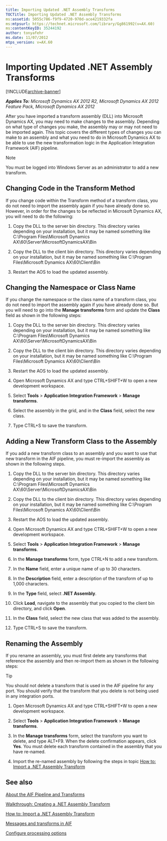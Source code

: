 ```yaml
---
title: Importing Updated .NET Assembly Transforms
TOCTitle: Importing Updated .NET Assembly Transforms
ms:assetid: 5055c786-f9f9-4720-970d-ace4219332fa
ms:mtpsurl: https://technet.microsoft.com/library/Gg861992(v=AX.60)
ms:contentKeyID: 35244192
author: tonyafehr
ms.date: 11/07/2012
mtps_version: v=AX.60
---
```


# Importing Updated .NET Assembly Transforms 


[!INCLUDE[archive-banner](includes/archive-banner.md)]


_**Applies To:** Microsoft Dynamics AX 2012 R2, Microsoft Dynamics AX 2012 Feature Pack, Microsoft Dynamics AX 2012_

After you have imported a transform assembly (DLL) into Microsoft Dynamics AX, you may need to make changes to the assembly. Depending on what type of changes you make, the assembly may or may not need to be imported again. This topic covers the different types of changes you can make to an assembly and what you need to do in Microsoft Dynamics AX to be able to use the new transformation logic in the Application Integration Framework (AIF) pipeline.


> [!NOTE]
> <P>You must be logged into Windows Server as an administrator to add a new transform.</P>



## Changing Code in the Transform Method

If you change code within the Transform method of a transform class, you do not need to import the assembly again if you have already done so. However, in order for the changes to be reflected in Microsoft Dynamics AX, you will need to do the following:

1.  Copy the DLL to the server bin directory. This directory varies depending on your installation, but it may be named something like C:\\Program Files\\Microsoft Dynamics AX\\60\\Server\\MicrosoftDynamicsAX\\Bin

2.  Copy the DLL to the client bin directory. This directory varies depending on your installation, but it may be named something like C:\\Program Files\\Microsoft Dynamics AX\\60\\Client\\Bin

3.  Restart the AOS to load the updated assembly.

## Changing the Namespace or Class Name

If you change the namespace or the class name of a transform class, you do not need to import the assembly again if you have already done so. But you will need to go into the **Manage transforms** form and update the **Class** field as shown in the following steps:

1.  Copy the DLL to the server bin directory. This directory varies depending on your installation, but it may be named something like C:\\Program Files\\Microsoft Dynamics AX\\60\\Server\\MicrosoftDynamicsAX\\Bin

2.  Copy the DLL to the client bin directory. This directory varies depending on your installation, but it may be named something like C:\\Program Files\\Microsoft Dynamics AX\\60\\Client\\Bin

3.  Restart the AOS to load the updated assembly.

4.  Open Microsoft Dynamics AX and type CTRL+SHIFT+W to open a new development workspace.

5.  Select **Tools** \> **Application Integration Framework** \> **Manage transforms**.

6.  Select the assembly in the grid, and in the **Class** field, select the new class.

7.  Type CTRL+S to save the transform.

## Adding a New Transform Class to the Assembly

If you add a new transform class to an assembly and you want to use that new transform in the AIF pipeline, you must re-import the assembly as shown in the following steps.

1.  Copy the DLL to the server bin directory. This directory varies depending on your installation, but it may be named something like C:\\Program Files\\Microsoft Dynamics AX\\60\\Server\\MicrosoftDynamicsAX\\Bin

2.  Copy the DLL to the client bin directory. This directory varies depending on your installation, but it may be named something like C:\\Program Files\\Microsoft Dynamics AX\\60\\Client\\Bin

3.  Restart the AOS to load the updated assembly.

4.  Open Microsoft Dynamics AX and type CTRL+SHIFT+W to open a new development workspace.

5.  Select **Tools** \> **Application Integration Framework** \> **Manage transforms**.

6.  In the **Manage transforms** form, type CTRL+N to add a new transform.

7.  In the **Name** field, enter a unique name of up to 30 characters.

8.  In the **Description** field, enter a description of the transform of up to 1,000 characters.

9.  In the **Type** field, select **.NET Assembly**.

10. Click **Load**, navigate to the assembly that you copied to the client bin directory, and click **Open**.

11. In the **Class** field, select the new class that was added to the assembly.

12. Type CTRL+S to save the transform.

## Renaming the Assembly

If you rename an assembly, you must first delete any transforms that reference the assembly and then re-import them as shown in the following steps:


> [!TIP]
> <P>You should not delete a transform that is used in the AIF pipeline for any port. You should verify that the transform that you delete is not being used in any integration ports.</P>



1.  Open Microsoft Dynamics AX and type CTRL+SHIFT+W to open a new development workspace.

2.  Select **Tools** \> **Application Integration Framework** \> **Manage transforms**.

3.  In the **Manage transforms** form, select the transform you want to delete, and type ALT+F9. When the delete confirmation appears, click **Yes**. You must delete each transform contained in the assembly that you have re-named.

4.  Import the re-named assembly by following the steps in topic [How to: Import a .NET Assembly Transform](how-to-import-a-net-assembly-transform.md)

## See also

[About the AIF Pipeline and Transforms](about-the-aif-pipeline-and-transforms.md)

[Walkthrough: Creating a .NET Assembly Transform](walkthrough-creating-a-net-assembly-transform.md)

[How to: Import a .NET Assembly Transform](how-to-import-a-net-assembly-transform.md)

[Messages and transforms in AIF](messages-and-transforms-in-aif.md)

[Configure processing options](configure-processing-options.md)

